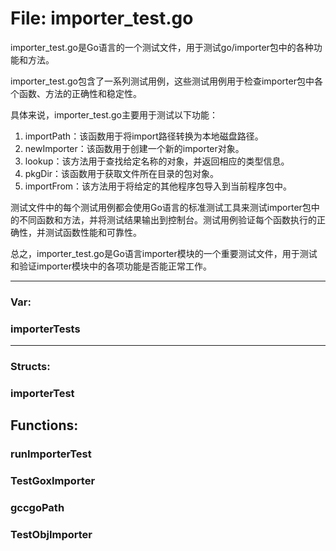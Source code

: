 # File: importer_test.go

importer_test.go是Go语言的一个测试文件，用于测试go/importer包中的各种功能和方法。 

importer_test.go包含了一系列测试用例，这些测试用例用于检查importer包中各个函数、方法的正确性和稳定性。

具体来说，importer_test.go主要用于测试以下功能：

1. importPath：该函数用于将import路径转换为本地磁盘路径。
2. newImporter：该函数用于创建一个新的importer对象。
3. lookup：该方法用于查找给定名称的对象，并返回相应的类型信息。
4. pkgDir：该函数用于获取文件所在目录的包对象。
5. importFrom：该方法用于将给定的其他程序包导入到当前程序包中。

测试文件中的每个测试用例都会使用Go语言的标准测试工具来测试importer包中的不同函数和方法，并将测试结果输出到控制台。测试用例验证每个函数执行的正确性，并测试函数性能和可靠性。

总之，importer_test.go是Go语言importer模块的一个重要测试文件，用于测试和验证importer模块中的各项功能是否能正常工作。




---

### Var:

### importerTests








---

### Structs:

### importerTest





## Functions:

### runImporterTest





### TestGoxImporter





### gccgoPath





### TestObjImporter





